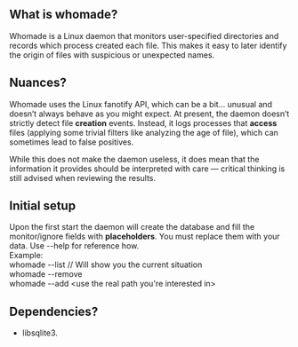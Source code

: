 ## What is whomade?

Whomade is a Linux daemon that monitors user-specified directories and records 
which process created each file. This makes it easy to later identify the origin 
of files with suspicious or unexpected names.

## Nuances?

Whomade uses the Linux fanotify API, which can be a bit… unusual and doesn’t 
always behave as you might expect. At present, the daemon doesn’t strictly 
detect file **creation** events. Instead, it logs processes that **access** 
files (applying some trivial filters like analyzing the age of file), which can 
sometimes lead to false positives.

While this does not make the daemon useless, it does mean that the information 
it provides should be interpreted with care — critical thinking is still 
advised when reviewing the results.

## Initial setup

Upon the first start the daemon will create the database and fill the monitor/ignore
fields with **placeholders**. You must replace them with your data. Use --help for reference how.    
Example:     
whomade --list // Will show you the current situation     
whomade --remove <copy the placeholder here>    
whomade --add <use the real path you're interested in>    

## Dependencies?

 - libsqlite3.
